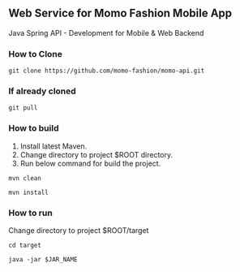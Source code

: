 ## Web Service for Momo Fashion Mobile App
Java Spring API - Development for Mobile &amp; Web Backend

### How to Clone

`git clone https://github.com/momo-fashion/momo-api.git`

### If already cloned

`git pull`

### How to build

1. Install latest Maven.
2. Change directory to project $ROOT directory.
3. Run below command for build the project.

`mvn clean`

`mvn install`

### How to run

Change directory to project $ROOT/target

`cd target`

`java -jar $JAR_NAME`
